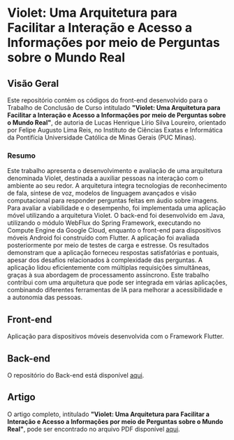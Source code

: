 # Violet: Uma Arquitetura para Facilitar a Interação e Acesso a Informações por meio de Perguntas sobre o Mundo Real

## Visão Geral

Este repositório contém os códigos do front-end desenvolvido para o Trabalho de Conclusão de Curso intitulado **"Violet: Uma Arquitetura para Facilitar a Interação e Acesso a Informações por meio de Perguntas sobre o Mundo Real"**, de autoria de Lucas Henrique Lírio Silva Loureiro, orientado por Felipe Augusto Lima Reis, no Instituto de Ciências Exatas e Informática da Pontifícia Universidade Católica de Minas Gerais (PUC Minas).

### Resumo
Este trabalho apresenta o desenvolvimento e avaliação de uma arquitetura denominada Violet, destinada a auxiliar pessoas na interação com o ambiente ao seu redor. A arquitetura integra tecnologias de reconhecimento de fala, síntese de voz, modelos de linguagem avançados e visão computacional para responder perguntas feitas em áudio sobre imagens. Para avaliar a viabilidade e o desempenho, foi implementada uma aplicação móvel utilizando a arquitetura Violet. O back-end foi desenvolvido em Java, utilizando o módulo WebFlux do Spring Framework, executando no Compute Engine da Google Cloud, enquanto o front-end para dispositivos móveis Android foi construído com Flutter. A aplicação foi avaliada posteriormente por meio de testes de carga e estresse. Os resultados demonstram que a aplicação forneceu respostas satisfatórias e pontuais, apesar dos desafios relacionados à complexidade das perguntas. A aplicação lidou eficientemente com múltiplas requisições simultâneas, graças à sua abordagem de processamento assíncrono. Este trabalho contribui com uma arquitetura que pode ser integrada em várias aplicações, combinando diferentes ferramentas de IA para melhorar a acessibilidade e a autonomia das pessoas.

## Front-end
Aplicação para dispositivos móveis desenvolvida com o Framework Flutter.

## Back-end
O repositório do Back-end está disponível [aqui](https://github.com/LucasHenriqueLS/tcc-violet-backend).

## Artigo

O artigo completo, intitulado **"Violet: Uma Arquitetura para Facilitar a Interação e Acesso a Informações por meio de Perguntas sobre o Mundo Real"**, pode ser encontrado no arquivo PDF disponível [aqui](https://drive.google.com/file/d/12kNDulllgauURLNhjtFd3pgx1bu9prhE/view?usp=sharing).
